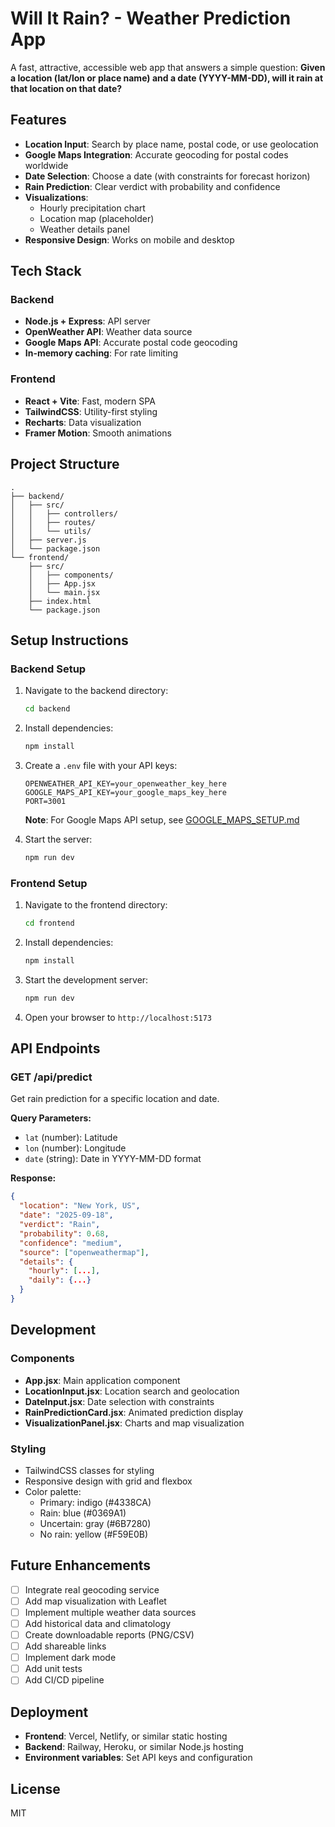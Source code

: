 # Will It Rain? - Weather Prediction App

A fast, attractive, accessible web app that answers a simple question: **Given a location (lat/lon or place name) and a date (YYYY-MM-DD), will it rain at that location on that date?**

## Features

- **Location Input**: Search by place name, postal code, or use geolocation
- **Google Maps Integration**: Accurate geocoding for postal codes worldwide
- **Date Selection**: Choose a date (with constraints for forecast horizon)
- **Rain Prediction**: Clear verdict with probability and confidence
- **Visualizations**: 
  - Hourly precipitation chart
  - Location map (placeholder)
  - Weather details panel
- **Responsive Design**: Works on mobile and desktop

## Tech Stack

### Backend
- **Node.js + Express**: API server
- **OpenWeather API**: Weather data source
- **Google Maps API**: Accurate postal code geocoding
- **In-memory caching**: For rate limiting

### Frontend
- **React + Vite**: Fast, modern SPA
- **TailwindCSS**: Utility-first styling
- **Recharts**: Data visualization
- **Framer Motion**: Smooth animations

## Project Structure

```
.
├── backend/
│   ├── src/
│   │   ├── controllers/
│   │   ├── routes/
│   │   └── utils/
│   ├── server.js
│   └── package.json
└── frontend/
    ├── src/
    │   ├── components/
    │   ├── App.jsx
    │   └── main.jsx
    ├── index.html
    └── package.json
```

## Setup Instructions

### Backend Setup

1. Navigate to the backend directory:
   ```bash
   cd backend
   ```

2. Install dependencies:
   ```bash
   npm install
   ```

3. Create a `.env` file with your API keys:
   ```
   OPENWEATHER_API_KEY=your_openweather_key_here
   GOOGLE_MAPS_API_KEY=your_google_maps_key_here
   PORT=3001
   ```
   
   **Note**: For Google Maps API setup, see [GOOGLE_MAPS_SETUP.md](GOOGLE_MAPS_SETUP.md)

4. Start the server:
   ```bash
   npm run dev
   ```

### Frontend Setup

1. Navigate to the frontend directory:
   ```bash
   cd frontend
   ```

2. Install dependencies:
   ```bash
   npm install
   ```

3. Start the development server:
   ```bash
   npm run dev
   ```

4. Open your browser to `http://localhost:5173`

## API Endpoints

### GET /api/predict

Get rain prediction for a specific location and date.

**Query Parameters:**
- `lat` (number): Latitude
- `lon` (number): Longitude
- `date` (string): Date in YYYY-MM-DD format

**Response:**
```json
{
  "location": "New York, US",
  "date": "2025-09-18",
  "verdict": "Rain",
  "probability": 0.68,
  "confidence": "medium",
  "source": ["openweathermap"],
  "details": {
    "hourly": [...],
    "daily": {...}
  }
}
```

## Development

### Components

- **App.jsx**: Main application component
- **LocationInput.jsx**: Location search and geolocation
- **DateInput.jsx**: Date selection with constraints
- **RainPredictionCard.jsx**: Animated prediction display
- **VisualizationPanel.jsx**: Charts and map visualization

### Styling

- TailwindCSS classes for styling
- Responsive design with grid and flexbox
- Color palette:
  - Primary: indigo (#4338CA)
  - Rain: blue (#0369A1)
  - Uncertain: gray (#6B7280)
  - No rain: yellow (#F59E0B)

## Future Enhancements

- [ ] Integrate real geocoding service
- [ ] Add map visualization with Leaflet
- [ ] Implement multiple weather data sources
- [ ] Add historical data and climatology
- [ ] Create downloadable reports (PNG/CSV)
- [ ] Add shareable links
- [ ] Implement dark mode
- [ ] Add unit tests
- [ ] Add CI/CD pipeline

## Deployment

- **Frontend**: Vercel, Netlify, or similar static hosting
- **Backend**: Railway, Heroku, or similar Node.js hosting
- **Environment variables**: Set API keys and configuration

## License

MIT